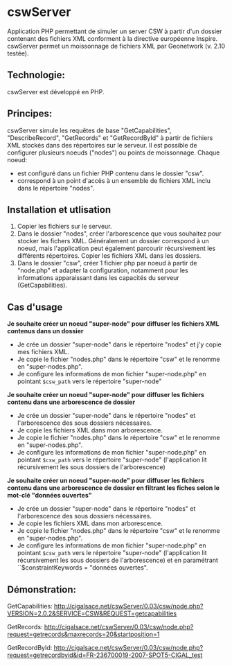 # cswServer

Application PHP permettant de simuler un server CSW à partir d'un dossier contenant des fichiers XML conforment à la directive européenne Inspire.
cswServer permet un moissonnage de fichiers XML par Geonetwork (v. 2.10 testée).


## Technologie:

cswServer est développé en PHP.


## Principes:

cswServer simule les requêtes de base "GetCapabilities", "DescribeRecord", "GetRecords" et "GetRecordById" à partir de fichiers XML stockés dans des répertoires sur le serveur.
Il est possible de configurer plusieurs noeuds ("nodes") ou points de moissonnage.
Chaque noeud:
- est configuré dans un fichier PHP contenu dans le dossier "csw".
- correspond à un point d'accès à un ensemble de fichiers XML inclu dans le répertoire "nodes".


## Installation et utlisation

1. Copier les fichiers sur le serveur.
2. Dans le dossier "nodes", créer l'arborescence que vous souhaitez pour stocker les fichers XML. Généralement un dossier correspond à un noeud, mais l'application peut également parcourir récursivement les différents répertoires. Copier les fichiers XML dans les dossiers.
3. Dans le dossier "csw", créer 1 fichier php par noeud à partir de "node.php" et adapter la configuration, notamment pour les informations apparaissant dans les capacités du serveur (GetCapabilities).


## Cas d'usage

**Je souhaite créer un noeud "super-node" pour diffuser les fichiers XML contenus dans un dossier**
- Je crée un dossier "super-node" dans le répertoire "nodes" et j'y copie mes fichiers XML.
- Je copie le fichier "nodes.php" dans le répertoire "csw" et le renomme en "super-nodes.php".
- Je configure les informations de mon fichier "super-node.php" en pointant ``$csw_path`` vers le répertoire "super-node"

**Je souhaite créer un noeud "super-node" pour diffuser les fichiers contenu dans une arborescence de dossier**
- Je crée un dossier "super-node" dans le répertoire "nodes" et l'arborescence des sous dossiers nécessaires.
- Je copie les fichiers XML dans mon arborescence.
- Je copie le fichier "nodes.php" dans le répertoire "csw" et le renomme en "super-nodes.php".
- Je configure les informations de mon fichier "super-node.php" en pointant ``$csw_path`` vers le répertoire "super-node" (l'application lit récursivement les sous dossiers de l'arborescence)

**Je souhaite créer un noeud "super-node" pour diffuser les fichiers contenu dans une arborescence de dossier en filtrant les fiches selon le mot-clé "données ouvertes"**
- Je crée un dossier "super-node" dans le répertoire "nodes" et l'arborescence des sous dossiers nécessaires.
- Je copie les fichiers XML dans mon arborescence.
- Je copie le fichier "nodes.php" dans le répertoire "csw" et le renomme en "super-nodes.php".
- Je configure les informations de mon fichier "super-node.php" en pointant ``$csw_path`` vers le répertoire "super-node" (l'application lit récursivement les sous dossiers de l'arborescence) et en paramétrant ``$constraintKeywords = "données ouvertes".


## Démonstration:

GetCapabilities: http://cigalsace.net/cswServer/0.03/csw/node.php?VERSION=2.0.2&SERVICE=CSW&REQUEST=getcapabilities

GetRecords: http://cigalsace.net/cswServer/0.03/csw/node.php?request=getrecords&maxrecords=20&startposition=1

GetRecordById: http://cigalsace.net/cswServer/0.03/csw/node.php?request=getrecordbyid&id=FR-236700019-2007-SPOT5-CIGAL_test

